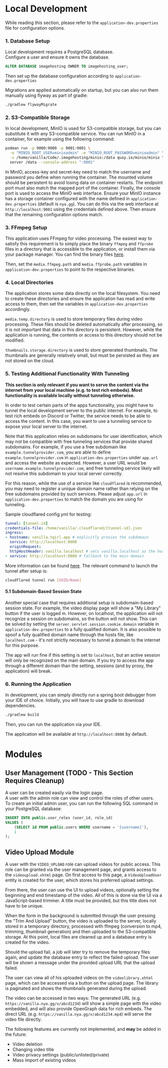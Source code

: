 # Local Development
While reading this section, please refer to the `application-dev.properties` file for configuration options.

### 1. Database Setup
Local development requires a PostgreSQL database.   
Configure a user and ensure it owns the database.
```sql
ALTER DATABASE imagehosting OWNER TO imagehosting_user;
```
Then set up the database configuration according to `application-dev.properties`

Migrations are applied automatically on startup, but you can also run them manually using flyway as part of gradle:
```bash
./gradlew flywayMigrate
```

### 2. S3-Compatible Storage
In local development, MinIO is used for S3-compatible storage, but you can substitute it with any S3-compatible service.
You can run MinIO in a container, for example using the following command:
```bash
podman run -p 9000:9000 -p 9001:9001 \
  -e "MINIO_ROOT_USER=minioadmin" -e "MINIO_ROOT_PASSWORD=minioadmin" \
  -v /home/vanilla/Code/.imagehosting/minio:/data quay.io/minio/minio \
  server /data --console-address ":9001"
```
In MinIO, access-key and secret-key need to match the username and password you define when running the container. 
The mounted volume should be persistent to avoid losing data on container restarts. The endpoint port must also match 
the mapped port of the container. Finally, the console port is used to access the MinIO web interface. 
Ensure your MinIO instance has a storage container configured with the name defined in `application-dev.properties` (default is `nya.gg`). 
You can do this via the web interface at `http://localhost:9001` using the credentials defined above. Then ensure that 
the remaining configuration options match.

### 3. FFmpeg Setup
This application uses FFmpeg for video processing. The easiest way to satisfy this requirement is to simply place the binary `ffmpeg` and 
`ffprobe` files in a directory that is accessible to the application, or install them via your package manager. 
You can find the binary files [here](https://www.ffmpeg.org/download.html).

Then, set the `media.ffmpeg.path` and `media.ffprobe.path` variables in `application-dev.properties` to point to the respective binaries.

### 4. Local Directories
The application stores some data directly on the local filesystem. You need to create these directories and ensure the 
application has read and write access to them, then set the variables in `application-dev.properties` accordingly.

`media.temp.directory` is used to store temporary files during video processing. These files should be deleted automatically 
after processing, so it is not important that data in this directory is persistent. However, while the application is running, 
the contents or access to this directory should not be modified.

`thumbnails.storage.directory` is used to store generated thumbnails. The thumbnails are generally relatively small, but 
must be persisted as they are not stored on the cloud.


### 5. Testing Additional Functionality With Tunneling
**This section is only relevant if you want to serve the content via the internet from your local machine (e.g. to test rich embeds). 
Most functionality is available locally without tunneling otherwise.**

In order to test certain parts of the apps functionality, you might have to tunnel the local development server to the public internet. 
For example, to test rich embeds on Discord or Twitter, the service needs to be able to access the content. In this case, you 
want to use a tunneling service to expose your local server to the internet.

Note that this application relies on subdomains for user identification, which may not be compatible with free tunneling services 
that provide shared subdomains. For example, if you use a free subdomain like `example.tunnelprovider.com`, you are able to define 
`example.tunnelprovider.com` in `application-dev.properties` under `app.url` and access the website as expected. However, a user URL would be 
`username.example.tunnelprovider.com`, and free tunneling service likely will not resolve this subdomain to your local server correctly.

For this reason, while the use of a service like `cloudflared` is recommended, you may need to register 
a unique domain name rather than relying on the free subdomains provided by such services. Please adjust `app.url` 
in `application-dev.properties` to match the domain you are using for tunneling.

Sample cloudflared config.yml for testing: 
```yaml
tunnel: [tunnel-id]
credentials-file: /home/vanilla/.cloudflared/[tunnel-id].json
ingress:
- hostname: vanilla.tgirl.app # explicitly proxies the subdomain
  service: http://localhost:8080
  originRequest:
  httpHostHeader: vanilla.localhost # sets vanilla.localhost as the host header
- service: http://localhost:8080 # fallback to the main domain
```

More information can be found [here](https://developers.cloudflare.com/cloudflare-one/connections/connect-networks/do-more-with-tunnels/local-management/create-local-tunnel/). 
The relevant command to launch the tunnel after setup is: 
```bash
cloudflared tunnel run [UUID/Name]
```

#### 5.1 Subdomain-Based Session State
Another special case that requires additional setup is subdomain-based session state. For example, the video display page will 
show a "My Library" button if the user is logged in. However, on localhost,  the application will not recognize a session on subdomains,
so the button will not show. This can be solved by setting the `server.servlet.session.cookie.domain` variable in 
`application-dev.properties` to a fully qualified domain. It is also possible to spoof a fully qualified domain name through the hosts 
file, like `localhost.com` - it's not strictly necessary to tunnel a domain to the internet for this purpose.

The app will run fine if this setting is set to `localhost`, but an active session will only be recognized on the main domain. 
If you try to access the app through a different domain than the setting, sessions (and by proxy, the application) will break.

### 6. Running the Application
In development, you can simply directly run a spring boot debugger from your IDE of choice.
Initially, you will have to use gradle to download dependencies.
```bash
./gradlew build
```
Then, you can run the application via your IDE.  

The application will be available at `http://localhost:8080` by default.
 
# Modules
## User Management (TODO - This Section Requires Cleanup)
A user can be created easily via the login page.  
A user with the admin role can view and control the roles of other users.  
To create an initial admin user, you can run the following SQL command in your PostgreSQL database:

```sql
INSERT INTO public.user_roles (user_id, role_id)
VALUES (
    (SELECT id FROM public.users WHERE username = '[username]'),
    1
);
```
## Video Upload Module
A user with the `VIDEO_UPLOAD` role can upload videos for public access. This role can be granted via the user management page, 
and grants access to the `videoupload.xhtml` page. On first access to this page, a `VideoUploadUser` entity is created for the user, 
which stores his preferred upload settings. 

From there, the user can use the UI to upload videos, optionally setting the beginning and end timestamp of the video. All of this 
is done via the UI via a JavaScript-based trimmer. A title must be provided, but this title does not have to be unique. 

When the form in the background is submitted through the user pressing the "Trim And Upload" button, the video is uploaded to the server, 
locally stored in a temporary directory, processed with ffmpeg (conversion to mp4, trimming, thumbnail generation) 
and then uploaded to the S3-compatible storage. At this point, local files are cleaned up and a database entry is created for the video.

Should the upload fail, a job will later try to remove the temporary files again, and update the database entry to reflect the failed upload. 
The user will be shown a message under the provided upload URL that the upload failed.

The user can view all of his uploaded videos on the `videolibrary.xhtml` page, which can be accessed via a button on the upload page. The 
library is paginated and shows the thumbnails generated during the upload. 

The video can be accessed in two ways: The generated URL (e.g. `https://vanilla.nya.gg/v/abcd1234`) will show a simple page with the video embedded, 
and will also provide OpenGraph data for rich embeds. The direct URL (e.g. `https://vanilla.nya.gg/v/abcd1234.mp4`) will serve the video file directly.

The following features are currently not implemented, and **may** be added in the future:
- Video deletion
- Changing video title
- Video privacy settings (public/unlisted/private)
- Mass import of existing videos